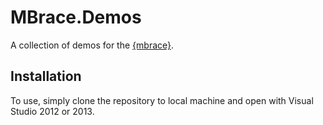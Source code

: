 # MBrace.Demos

A collection of demos for the [{mbrace}](http://www.m-brace.net/).

## Installation

To use, simply clone the repository to local machine and open with Visual Studio 2012 or 2013.
